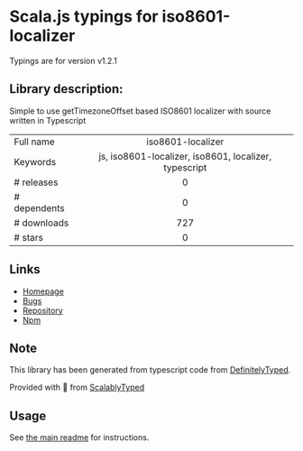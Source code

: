 
# Scala.js typings for iso8601-localizer

Typings are for version v1.2.1

## Library description:
Simple to use getTimezoneOffset based ISO8601 localizer with source written in Typescript

|                    |                 |
| ------------------ | :-------------: |
| Full name          | iso8601-localizer |
| Keywords           | js, iso8601-localizer, iso8601, localizer, typescript |
| # releases         | 0 |
| # dependents       | 0 |
| # downloads        | 727 |
| # stars            | 0 |

## Links
- [Homepage](https://github.com/avielfedida/ISO8601-Localizer)
- [Bugs](https://github.com/avielfedida/ISO8601-Localizer/issues)
- [Repository](https://github.com/avielfedida/ISO8601-Localizer)
- [Npm](https://www.npmjs.com/package/iso8601-localizer)
    


## Note
This library has been generated from typescript code from [DefinitelyTyped](https://definitelytyped.org).

Provided with :purple_heart: from [ScalablyTyped](https://github.com/oyvindberg/ScalablyTyped)

## Usage
See [the main readme](../../readme.md) for instructions.


